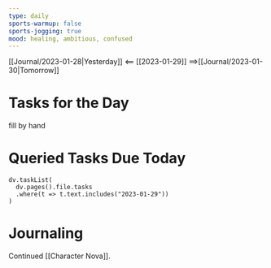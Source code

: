 ```yaml
---
type: daily
sports-warmup: false
sports-jogging: true
mood: healing, ambitious, confused
---
```


[[Journal/2023-01-28|Yesterday]] <== [[2023-01-29]] ==>[[Journal/2023-01-30|Tomorrow]]


# Tasks for the Day

fill by hand


# Queried Tasks Due Today

```dataviewjs
dv.taskList(
  dv.pages().file.tasks
  .where(t => t.text.includes("2023-01-29"))
)
```



# Journaling

Continued [[Character Nova]].